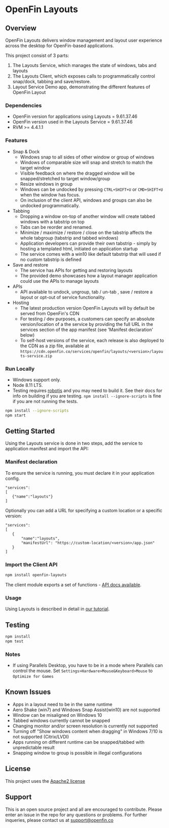 # OpenFin Layouts


## Overview
OpenFin Layouts delivers window management and layout user experience across the desktop for OpenFin-based applications.

This project consist of 3 parts:
1. The Layouts Service, which manages the state of windows, tabs and layouts
2. The Layouts Client, which exposes calls to programmatically control snap/dock, tabbing and save/restore.
3. Layout Service Demo app, demonstrating the different features of OpenFin Layout

### Dependencies
- OpenFin version for applications using Layouts = 9.61.37.46
- OpenFin version used in the Layouts Service = 9.61.37.46
- RVM >= 4.4.1.1

### Features
- Snap & Dock 
   - Windows snap to all sides of other window or group of windows
   - Windows of comparable size will snap and stretch to match the target window
   - Visible feedback on where the dragged window will be snapped/stretched to target window/group
   - Resize windows in group
   - Windows can be undocked by pressing `CTRL+SHIFT+U` or `CMD+SHIFT+U` when the window has focus.
   - On inclusion of the client API, windows and groups can also be undocked programmatically.
- Tabbing
   - Dropping a window on-top of another window will create tabbed windows with a tabstrip on top
   - Tabs can be reorder and renamed.
   - Minimize / maximize / restore / close on the tabstrip affects the whole tabgroup (tabstrip and tabbed windows)
   - Application developers can provide their own tabstrip - simply by hosting a templated html, initiated on application startup
   - The service comes with a win10 like default tabstrip that will used if no custom tabstrip is defined
- Save and restore
   - The service has APIs for getting and restoring layouts
   - The provided demo showcases how a layout manager application could use the APIs to manage layouts
- APIs
   - API available to undock, ungroup, tab / un-tab , save / restore a layout or opt-out of service functionality.
- Hosting
   - The latest production version OpenFin Layouts will by default be served from OpenFin's CDN
   - For testing / dev purposes, a customers can specify an absolute version/location of a the service by providing the full URL in the services section of the app manifest (see 'Manifest declaration' below)
   - To self-host versions of the service, each release is also deployed to the CDN as a zip file, available at `https://cdn.openfin.co/services/openfin/layouts/<version>/layouts-service.zip`

### Run Locally
- Windows support only. 
- Node 8.11 LTS.
- Testing requires [robotjs](http://robotjs.io/docs/) and you may need to build it. See their docs for info on building if you are testing. `npm install --ignore-scripts` is fine if you are not running the tests.

```bash
npm install --ignore-scripts
npm start
```
## Getting Started

Using the Layouts service is done in two steps, add the service to application manifest and import the API:

### Manifest declaration

To ensure the service is running, you must declare it in your application config.

```
"services":
[
   {"name":"layouts"}
]
```
Optionally you can add a URL for specifying a custom location or a specific version:

```
"services":
[
   {
       "name":"layouts",
       "manifestUrl": "https://custom-location/<version>/app.json"
   }
]
```

### Import the Client API

```bash
npm install openfin-layouts
```

The client module exports a set of functions - [API docs available](https://urls.openfin.co/layouts/docs).


### Usage

Using Layouts is described in detail in [our tutorial](https://openfin.co/documentation/layouts-tutorial).

## Testing

```bash
npm install
npm test
```

### Notes
- If using Parallels Desktop, you have to be in a mode where Parallels can control the mouse. Set `Settings>Hardware>Mouse&Keyboard>Mouse` to `Optimize for Games`

## Known Issues
- Apps in a layout need to be in the same runtime
- Aero Shake (win7) and Windows Snap Assist(win10) are not supported
- Window can be misaligned on Windows 10
- Tabbed windows currently cannot be snapped
- Changing monitor and/or screen resolution is currently not supported
- Turning off "Show windows content when dragging" in Windows 7/10 is not supported (Citrix/LVDI)
- Apps running on different runtime can be snapped/tabbed with unpredictable result
- Snapping window to group is possible in illegal configurations

## License
This project uses the [Apache2 license](https://www.apache.org/licenses/LICENSE-2.0)

## Support
This is an open source project and all are encouraged to contribute.
Please enter an issue in the repo for any questions or problems. For further inqueries, please contact us at support@openfin.co

